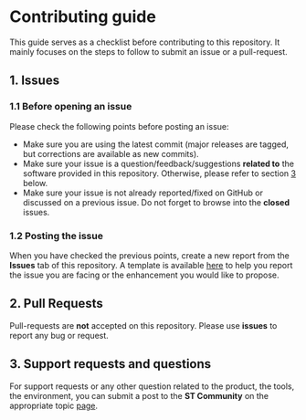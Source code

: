 # Contributing guide

This guide serves as a checklist before contributing to this repository. It mainly focuses on the steps to follow to submit an issue or a pull-request.

## 1. Issues

### 1.1 Before opening an issue

Please check the following points before posting an issue:
* Make sure you are using the latest commit (major releases are tagged, but corrections are available as new commits).
* Make sure your issue is a question/feedback/suggestions **related to** the software provided in this repository. Otherwise, please refer to section [3](CONTRIBUTING.md#3-support-requests-and-questions) below.
* Make sure your issue is not already reported/fixed on GitHub or discussed on a previous issue. Do not forget to browse into the **closed** issues.

### 1.2 Posting the issue

When you have checked the previous points, create a new report from the **Issues** tab of this repository. A template is available [here](../../issues/new/choose) to help you report the issue you are facing or the enhancement you would like to propose.

## 2. Pull Requests

Pull-requests are **not** accepted on this repository. Please use **issues** to report any bug or request.

## 3. Support requests and questions

For support requests or any other question related to the product, the tools, the environment, you can submit a post to the **ST Community** on the appropriate topic [page](https://community.st.com/t5/stm32-mcus/ct-p/stm32-mcus).
